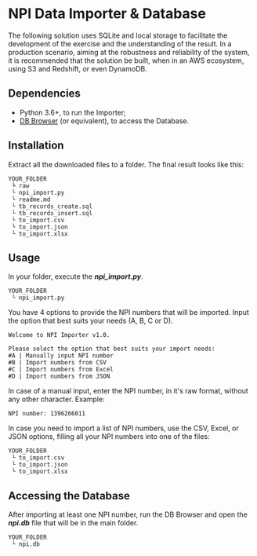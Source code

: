 # NPI Data Importer & Database

The following solution uses SQLite and local storage to facilitate the development of the exercise and the understanding of the result. In a production scenario, aiming at the robustness and reliability of the system, it is recommended that the solution be built, when in an AWS ecosystem, using S3 and Redshift, or even DynamoDB.

## Dependencies
- Python 3.6+, to run the Importer;
- [DB Browser](https://sqlitebrowser.org/dl/) (or equivalent), to access the Database.

## Installation
Extract all the downloaded files to a folder. The final result looks like this:
```prompt
YOUR_FOLDER
 ╘ raw
 └ npi_import.py
 └ readme.md
 └ tb_records_create.sql
 └ tb_records_insert.sql
 └ to_import.csv
 └ to_import.json
 └ to_import.xlsx
```

## Usage
In your folder, execute the ***npi_import.py***.
```prompt
YOUR_FOLDER
 └ npi_import.py
```
You have 4 options to provide the NPI numbers that will be imported. Input the option that best suits your needs (A, B, C or D).
```prompt
Welcome to NPI Importer v1.0.

Please select the option that best suits your import needs:
#A | Manually input NPI number
#B | Import numbers from CSV
#C | Import numbers from Excel
#D | Import numbers from JSON
```
In case of a manual input, enter the NPI number, in it's raw format, without any other character. Example:
```prompt
NPI number: 1396266011
```
In case you need to import a list of NPI numbers, use the CSV, Excel, or JSON options, filling all your NPI numbers into one of the files:
```prompt
YOUR_FOLDER
 └ to_import.csv
 └ to_import.json
 └ to_import.xlsx
```

## Accessing the Database

After importing at least one NPI number, run the DB Browser and open the ***npi.db*** file that will be in the main folder.
```prompt
YOUR_FOLDER
 └ npi.db
```